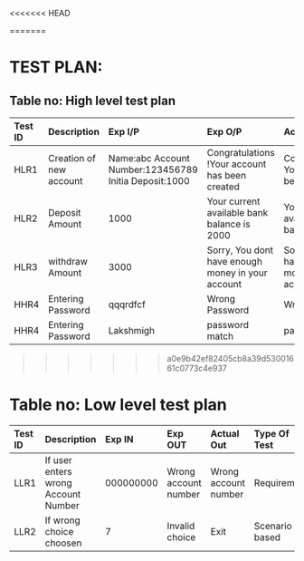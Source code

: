 <<<<<<< HEAD

=======
# TEST PLAN:
## Table no: High level test plan
|Test ID | Description |  Exp I/P   |   Exp O/P   |   Actual Out   |   Type Of Test   |
|:-------|:------------|:-----------|:------------|:---------------|:-----------------|
|HLR1 | Creation of new account| Name:abc Account Number:123456789 Initia Deposit:1000 |Congratulations !Your account has been created|Congratulations... Your account has been created.|Requirement| 
|HLR2 |Deposit Amount|	1000  | 	Your current available bank balance is 2000|	Your current available bank balance is 2000   |  Requirement based |                   
|HLR3	|withdraw Amount|	3000 |	Sorry, You dont have enough money in your account	|Sorry, You dont have enough money in your account	| Requirement based|
|HHR4|	Entering Password|	qqqrdfcf|	Wrong Password|	Wrong Password	|Boundary based|
|HHR4 |Entering Password	|Lakshmigh|	password match|	password match	|Boundary based|
>>>>>>> a0e9b42ef82405cb8a39d53001661c0773c4e937


# Table no: Low level test plan
|Test ID|	Description|	Exp IN	| Exp OUT |	Actual Out	| Type Of Test |
|:-----|:------------|:---------|:--------|:------------|:-------------|
|LLR1	|If user enters wrong Account Number|	000000000	|Wrong account number |	Wrong account number | Requirement  |
|LLR2	|If wrong choice choosen|	7	| Invalid choice	| Exit|	Scenario based|

                                    
                                                                

